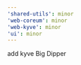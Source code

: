 ```yaml
---
'shared-utils': minor
'web-coreum': minor
'web-kyve': minor
'ui': minor
---
```


add kyve Big Dipper
